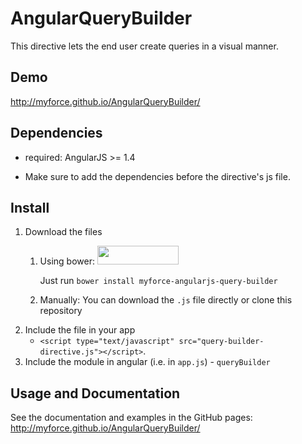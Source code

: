 # AngularQueryBuilder
This directive lets the end user create queries in a visual manner.

## Demo
http://myforce.github.io/AngularQueryBuilder/

## Dependencies
- required: AngularJS >= 1.4

- Make sure to add the dependencies before the directive's js file. 

## Install
1. Download the files
	1. Using bower: <img src="http://benschwarz.github.io/bower-badges/badge@2x.png" width="130" height="30">
	
		Just run `bower install myforce-angularjs-query-builder`
	2. Manually:
		You can download the `.js` file directly or clone this repository
2. Include the file in your app
	- `<script type="text/javascript" src="query-builder-directive.js"></script>`.
3. Include the module in angular (i.e. in `app.js`) - `queryBuilder`


## Usage and Documentation
See the documentation and examples in the GitHub pages:
http://myforce.github.io/AngularQueryBuilder/
